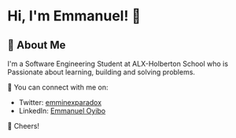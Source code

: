 
# Hi, I'm Emmanuel! 👋


## 🚀 About Me
I'm a Software Engineering Student at ALX-Holberton School who is Passionate about learning, building and solving problems.

🚀 You can connect with me on:

- Twitter: [emminexparadox](https://twitter.com/emminexparadox)
- LinkedIn: [Emmanuel Oyibo](https://www.linkedin.com/in/emmanueloyibo2394/)

🥂 Cheers!
